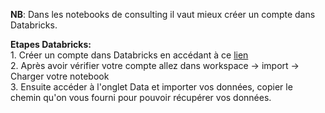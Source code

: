 **NB**: Dans les notebooks de consulting il vaut mieux créer un compte dans Databricks.

**Etapes Databricks:**  
    1. Créer un compte dans Databricks en accédant à ce [lien](https://databricks.com/signup#signup/community)  
    2. Après avoir vérifier votre compte allez dans workspace -> import -> Charger votre notebook  
    3. Ensuite accéder à l'onglet Data et importer vos données, copier le chemin qu'on vous fourni pour pouvoir récupérer vos données.
